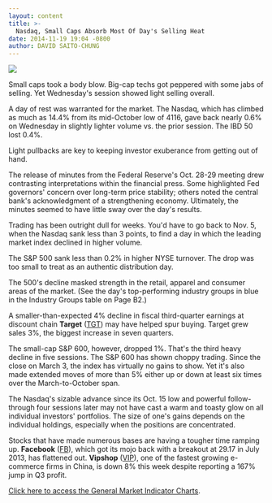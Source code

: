 ```yaml
---
layout: content
title: >-
  Nasdaq, Small Caps Absorb Most Of Day's Selling Heat
date: 2014-11-19 19:04 -0800
author: DAVID SAITO-CHUNG
---
```






![](https://www.investors.com/wp-content/uploads/ibd-migrated-images/MPv_141120_635520070865711779.png)









Small caps took a body blow. Big-cap techs got peppered with some jabs of selling. Yet Wednesday's session showed light selling overall.


A day of rest was warranted for the market. The Nasdaq, which has climbed as much as 14.4% from its mid-October low of 4116, gave back nearly 0.6% on Wednesday in slightly lighter volume vs. the prior session. The IBD 50 lost 0.4%.


Light pullbacks are key to keeping investor exuberance from getting out of hand.


The release of minutes from the Federal Reserve's Oct. 28-29 meeting drew contrasting interpretations within the financial press. Some highlighted Fed governors' concern over long-term price stability; others noted the central bank's acknowledgment of a strengthening economy. Ultimately, the minutes seemed to have little sway over the day's results.


Trading has been outright dull for weeks. You'd have to go back to Nov. 5, when the Nasdaq sank less than 3 points, to find a day in which the leading market index declined in higher volume.


The S&P 500 sank less than 0.2% in higher NYSE turnover. The drop was too small to treat as an authentic distribution day.


The 500's decline masked strength in the retail, apparel and consumer areas of the market. (See the day's top-performing industry groups in blue in the Industry Groups table on Page B2.)


A smaller-than-expected 4% decline in fiscal third-quarter earnings at discount chain **Target** ([TGT](https://research.investors.com/quote.aspx?symbol=TGT)) may have helped spur buying. Target grew sales 3%, the biggest increase in seven quarters.


The small-cap S&P 600, however, dropped 1%. That's the third heavy decline in five sessions. The S&P 600 has shown choppy trading. Since the close on March 3, the index has virtually no gains to show. Yet it's also made extended moves of more than 5% either up or down at least six times over the March-to-October span.


The Nasdaq's sizable advance since its Oct. 15 low and powerful follow-through four sessions later may not have cast a warm and toasty glow on all individual investors' portfolios. The size of one's gains depends on the individual holdings, especially when the positions are concentrated.


Stocks that have made numerous bases are having a tougher time ramping up. **Facebook** ([FB](https://research.investors.com/quote.aspx?symbol=FB)), which got its mojo back with a breakout at 29.17 in July 2013, has flattened out. **Vipshop** ([VIP](https://research.investors.com/quote.aspx?symbol=VIP)), one of the fastest growing e-commerce firms in China, is down 8% this week despite reporting a 167% jump in Q3 profit.


[Click here to access the General Market Indicator Charts](https://www.investors.com/pdf/GMI_112014.pdf).




